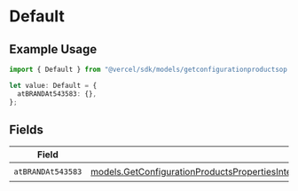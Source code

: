 # Default

## Example Usage

```typescript
import { Default } from "@vercel/sdk/models/getconfigurationproductsop.js";

let value: Default = {
  atBRANDAt543583: {},
};
```

## Fields

| Field                                                                                                                                                                                                                                                                      | Type                                                                                                                                                                                                                                                                       | Required                                                                                                                                                                                                                                                                   | Description                                                                                                                                                                                                                                                                |
| -------------------------------------------------------------------------------------------------------------------------------------------------------------------------------------------------------------------------------------------------------------------------- | -------------------------------------------------------------------------------------------------------------------------------------------------------------------------------------------------------------------------------------------------------------------------- | -------------------------------------------------------------------------------------------------------------------------------------------------------------------------------------------------------------------------------------------------------------------------- | -------------------------------------------------------------------------------------------------------------------------------------------------------------------------------------------------------------------------------------------------------------------------- |
| `atBRANDAt543583`                                                                                                                                                                                                                                                          | [models.GetConfigurationProductsPropertiesIntegrationsResponse200ApplicationJSONResponseBodyProductsMetadataSchemaAtBRANDAt543583](../models/getconfigurationproductspropertiesintegrationsresponse200applicationjsonresponsebodyproductsmetadataschemaatbrandat543583.md) | :heavy_check_mark:                                                                                                                                                                                                                                                         | N/A                                                                                                                                                                                                                                                                        |
